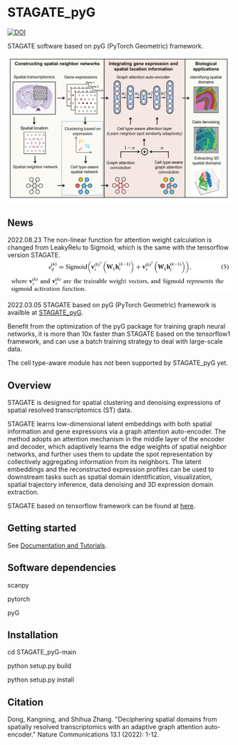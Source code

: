 # STAGATE_pyG
[![DOI](https://zenodo.org/badge/398185411.svg)](https://zenodo.org/badge/latestdoi/398185411)

STAGATE software based on pyG (PyTorch Geometric) framework.

![](https://github.com/QIFEIDKN/STAGATE/blob/main/STAGATE_Overview.png)

## News
2022.08.23 The non-linear function for attention weight calculation is changed from LeakyRelu to Sigmoid, which is the same with the tensorflow version STAGATE.
![](https://github.com/QIFEIDKN/STAGATE_pyG-Sigmoid/blob/main/STAGATE_Sigmoid.png)

2022.03.05 STAGATE based on pyG (PyTorch Geometric) framework is availble at [STAGATE_pyG](https://github.com/QIFEIDKN/STAGATE_pyG).

Benefit from the optimization of the pyG package for training graph neural networks, it is more than 10x faster than STAGATE based on the tensorflow1 framework, and can use a batch training strategy to deal with large-scale data.

The cell type-aware module has not been supported by STAGATE_pyG yet.

## Overview
STAGATE is designed for spatial clustering and denoising expressions of spatial resolved transcriptomics (ST) data.

STAGATE learns low-dimensional latent embeddings with both spatial information and gene expressions via a graph attention auto-encoder. The method adopts an attention mechanism in the middle layer of the encoder and decoder, which adaptively learns the edge weights of spatial neighbor networks, and further uses them to update the spot representation by collectively aggregating information from its neighbors. The latent embeddings and the reconstructed expression profiles can be used to downstream tasks such as spatial domain identification, visualization, spatial trajectory inference, data denoising and 3D expression domain extraction.

STAGATE based on tensorflow framework can be found at [here](https://github.com/QIFEIDKN/STAGATE).

## Getting started
See [Documentation and Tutorials](https://stagate.readthedocs.io/en/latest/index.html).

## Software dependencies
scanpy

pytorch

pyG

## Installation
cd STAGATE_pyG-main

python setup.py build

python setup.py install

## Citation
Dong, Kangning, and Shihua Zhang. "Deciphering spatial domains from spatially resolved transcriptomics with an adaptive graph attention auto-encoder." Nature Communications 13.1 (2022): 1-12.
